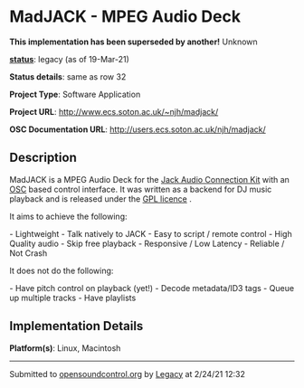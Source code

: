 # MadJACK - MPEG Audio Deck

**This implementation has been superseded by another!**
Unknown

**[status](../implementation-status.html)**: legacy (as of 19-Mar-21)

**Status details**: 
same as row 32

**Project Type**: Software Application

**Project URL**: <http://www.ecs.soton.ac.uk/~njh/madjack/>

**OSC Documentation URL**: <http://users.ecs.soton.ac.uk/njh/madjack/>

## Description

MadJACK is a MPEG Audio Deck for the [Jack Audio Connection Kit](http://jackit.sourceforge.net/) with an [OSC](http://www.opensoundcontrol.org/) based control interface. It was written as a backend for DJ music playback and is released under the [GPL licence](http://www.gnu.org/copyleft/gpl.html) . <p> It aims to achieve the following: <p> - Lightweight - Talk natively to JACK - Easy to script / remote control - High Quality audio - Skip free playback - Responsive / Low Latency - Reliable / Not Crash <p> It does not do the following: <p> - Have pitch control on playback (yet!) - Decode metadata/ID3 tags - Queue up multiple tracks - Have playlists

## Implementation Details

**Platform(s)**: Linux, Macintosh

---
Submitted to [opensoundcontrol.org](https://opensoundcontrol.org) by [Legacy](https://web.archive.org) at 2/24/21 12:32
